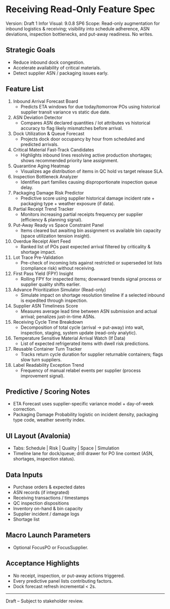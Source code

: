 # Receiving Read‑Only Feature Spec

Version: Draft 1
Infor Visual: 9.0.8 SP6
Scope: Read-only augmentation for inbound logistics & receiving; visibility into schedule adherence, ASN deviations, inspection bottlenecks, and put-away readiness. No writes.

## Strategic Goals
- Reduce inbound dock congestion.
- Accelerate availability of critical materials.
- Detect supplier ASN / packaging issues early.

## Feature List
1. Inbound Arrival Forecast Board
   - Predicts ETA windows for due today/tomorrow POs using historical supplier transit variance vs static due date.
2. ASN Deviation Detector
   - Compares ASN declared quantities / lot attributes vs historical accuracy to flag likely mismatches before arrival.
3. Dock Utilization & Queue Forecast
   - Projects dock door occupancy by hour from scheduled and predicted arrivals.
4. Critical Material Fast-Track Candidates
   - Highlights inbound lines resolving active production shortages; shows recommended priority lane assignment.
5. Quarantine Aging Heatmap
   - Visualizes age distribution of items in QC hold vs target release SLA.
6. Inspection Bottleneck Analyzer
   - Identifies part families causing disproportionate inspection queue delay.
7. Packaging Damage Risk Predictor
   - Predictive score using supplier historical damage incident rate + packaging type + weather exposure (if data).
8. Partial Receipt Trend Tracker
   - Monitors increasing partial receipts frequency per supplier (efficiency & planning signal).
9. Put-Away Ready vs Space Constraint Panel
   - Items cleared but awaiting bin assignment vs available bin capacity (space utilization tension insight).
10. Overdue Receipt Alert Feed
    - Ranked list of POs past expected arrival filtered by criticality & shortage impact.
11. Lot Trace Pre-Validation
    - Pre-check of incoming lots against restricted or superseded lot lists (compliance risk) without receiving.
12. First Pass Yield (FPY) Insight
    - Rolling FPY for inspected items; downward trends signal process or supplier quality shifts earlier.
13. Advance Prioritization Simulator (Read-only)
    - Simulate impact on shortage resolution timeline if a selected inbound is expedited through inspection.
14. Supplier ASN Timeliness Score
    - Measures average lead time between ASN submission and actual arrival; penalizes just-in-time ASNs.
15. Receiving Cycle Time Breakdown
    - Decomposition of total cycle (arrival → put-away) into wait, inspection, staging, system update (read-only analytic).
16. Temperature Sensitive Material Arrival Watch (If Data)
    - List of expected refrigerated items with dwell risk predictions.
17. Reusable Container Turn Tracker
    - Tracks return cycle duration for supplier returnable containers; flags slow turn suppliers.
18. Label Readability Exception Trend
    - Frequency of manual relabel events per supplier (process improvement signal).

## Predictive / Scoring Notes
- ETA Forecast uses supplier-specific variance model + day-of-week correction.
- Packaging Damage Probability logistic on incident density, packaging type code, weather severity index.

## UI Layout (Avalonia)
- Tabs: Schedule | Risk | Quality | Space | Simulation
- Timeline lane for dock/queue; drill drawer for PO line context (ASN, shortages, inspection status).

## Data Inputs
- Purchase orders & expected dates
- ASN records (if integrated)
- Receiving transactions / timestamps
- QC inspection dispositions
- Inventory on-hand & bin capacity
- Supplier incident / damage logs
- Shortage list

## Macro Launch Parameters
- Optional FocusPO or FocusSupplier.

## Acceptance Highlights
- No receipt, inspection, or put-away actions triggered.
- Every predictive panel lists contributing factors.
- Dock forecast refresh incremental < 2s.

---
Draft – Subject to stakeholder review.